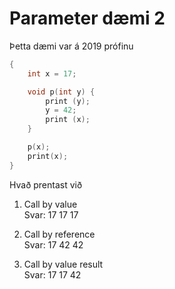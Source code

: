 # Parameter dæmi 2

Þetta dæmi var á 2019 prófinu

```c
{
    int x = 17;

    void p(int y) {
        print (y);
        y = 42;
        print (x);
    }

    p(x);
    print(x);
}
```

Hvað prentast við 
1. Call by value    
    Svar: 17 17 17

2. Call by reference     
    Svar: 17 42 42

3. Call by value result     
    Svar: 17 17 42